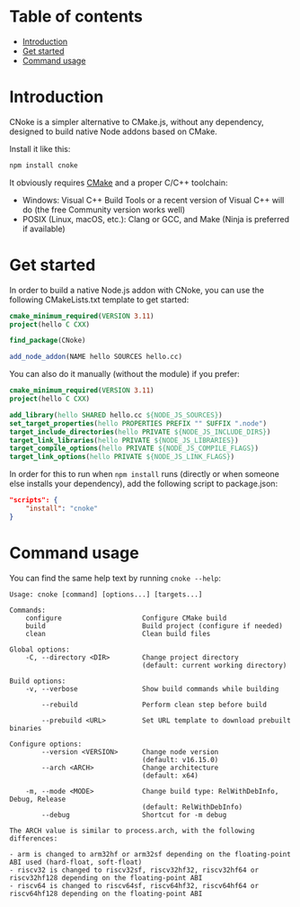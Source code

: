 # Table of contents

- [Introduction](#introduction)
- [Get started](#get-started)
- [Command usage](#command-usage)

# Introduction

CNoke is a simpler alternative to CMake.js, without any dependency, designed to build
native Node addons based on CMake.

Install it like this:

```sh
npm install cnoke
```

It obviously requires [CMake](http://www.cmake.org/download/) and a proper C/C++ toolchain:

* Windows: Visual C++ Build Tools or a recent version of Visual C++ will do (the free Community version works well)
* POSIX (Linux, macOS, etc.): Clang or GCC, and Make (Ninja is preferred if available)

# Get started

In order to build a native Node.js addon with CNoke, you can use the following CMakeLists.txt
template to get started:

```cmake
cmake_minimum_required(VERSION 3.11)
project(hello C CXX)

find_package(CNoke)

add_node_addon(NAME hello SOURCES hello.cc)
```

You can also do it manually (without the module) if you prefer:

```cmake
cmake_minimum_required(VERSION 3.11)
project(hello C CXX)

add_library(hello SHARED hello.cc ${NODE_JS_SOURCES})
set_target_properties(hello PROPERTIES PREFIX "" SUFFIX ".node")
target_include_directories(hello PRIVATE ${NODE_JS_INCLUDE_DIRS})
target_link_libraries(hello PRIVATE ${NODE_JS_LIBRARIES})
target_compile_options(hello PRIVATE ${NODE_JS_COMPILE_FLAGS})
target_link_options(hello PRIVATE ${NODE_JS_LINK_FLAGS})
```

In order for this to run when `npm install` runs (directly or when someone else installs
your dependency), add the following script to package.json:

```json
"scripts": {
    "install": "cnoke"
}
```

# Command usage

You can find the same help text by running `cnoke --help`:

```
Usage: cnoke [command] [options...] [targets...]

Commands:
    configure                    Configure CMake build
    build                        Build project (configure if needed)
    clean                        Clean build files

Global options:
    -C, --directory <DIR>        Change project directory
                                 (default: current working directory)

Build options:
    -v, --verbose                Show build commands while building

        --rebuild                Perform clean step before build

        --prebuild <URL>         Set URL template to download prebuilt binaries

Configure options:
        --version <VERSION>      Change node version
                                 (default: v16.15.0)
        --arch <ARCH>            Change architecture
                                 (default: x64)

    -m, --mode <MODE>            Change build type: RelWithDebInfo, Debug, Release
                                 (default: RelWithDebInfo)
        --debug                  Shortcut for -m debug

The ARCH value is similar to process.arch, with the following differences:

- arm is changed to arm32hf or arm32sf depending on the floating-point ABI used (hard-float, soft-float)
- riscv32 is changed to riscv32sf, riscv32hf32, riscv32hf64 or riscv32hf128 depending on the floating-point ABI
- riscv64 is changed to riscv64sf, riscv64hf32, riscv64hf64 or riscv64hf128 depending on the floating-point ABI

```
